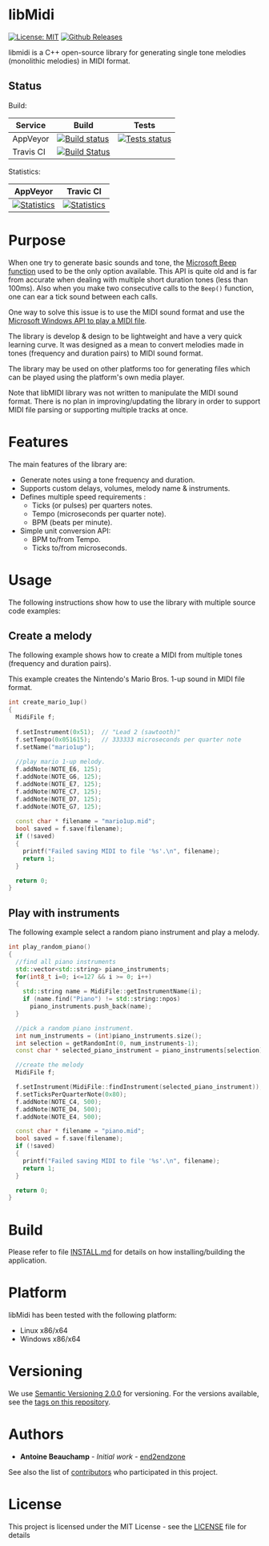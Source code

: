 # libMidi #
[![License: MIT](https://img.shields.io/badge/License-MIT-yellow.svg)](https://opensource.org/licenses/MIT)
[![Github Releases](https://img.shields.io/github/release/end2endzone/libmidi.svg)](https://github.com/end2endzone/libmidi/releases)

libmidi is a C++ open-source library for generating single tone melodies (monolithic melodies) in MIDI format.


## Status ##

Build:

| Service | Build | Tests |
|----|-------|-------|
| AppVeyor | [![Build status](https://img.shields.io/appveyor/ci/end2endzone/libMidi/master.svg?logo=appveyor)](https://ci.appveyor.com/project/end2endzone/libmidi) | [![Tests status](https://img.shields.io/appveyor/tests/end2endzone/libmidi/master.svg?logo=appveyor)](https://ci.appveyor.com/project/end2endzone/libmidi/branch/master/tests) |
| Travis CI | [![Build Status](https://img.shields.io/travis/end2endzone/libMidi/master.svg?logo=travis&style=flat)](https://travis-ci.org/end2endzone/libMidi) |  |

Statistics:

| AppVeyor | Travic CI |
|----------|-----------|
| [![Statistics](https://buildstats.info/appveyor/chart/end2endzone/libmidi)](https://ci.appveyor.com/project/end2endzone/libmidi/branch/master) | [![Statistics](https://buildstats.info/travisci/chart/end2endzone/libMidi)](https://travis-ci.org/end2endzone/libMidi) |




# Purpose #

When one try to generate basic sounds and tone, the [Microsoft Beep function](http://msdn.microsoft.com/en-ca/library/windows/desktop/ms679277(v=vs.85).aspx) used to be the only option available. This API is quite old and is far from accurate when dealing with multiple short duration tones (less than 100ms). Also when you make two consecutive calls to the `Beep()` function, one can ear a tick sound between each calls.

One way to solve this issue is to use the MIDI sound format and use the [Microsoft Windows API to play a MIDI file](http://msdn.microsoft.com/en-us/library/windows/desktop/dd743673(v=vs.85).aspx).

The library is develop & design to be lightweight and have a very quick learning curve. It was designed as a mean to convert melodies made in tones (frequency and duration pairs) to MIDI sound format.

The library may be used on other platforms too for generating files which can be played using the platform's own media player.

Note that libMIDI library was not written to manipulate the MIDI sound format. There is no plan in improving/updating the library in order to support MIDI file parsing or supporting multiple tracks at once.




# Features #

The main features of the library are:

* Generate notes using a tone frequency and duration.
* Supports custom delays, volumes, melody name & instruments.
* Defines multiple speed requirements :
  * Ticks (or pulses) per quarters notes.
  * Tempo (microseconds per quarter note).
  * BPM (beats per minute).
* Simple unit conversion API:
  * BPM to/from Tempo.
  * Ticks to/from microseconds.




# Usage #

The following instructions show how to use the library with multiple source code examples:



## Create a melody ##

The following example shows how to create a MIDI from multiple tones (frequency and duration pairs).

This example creates the Nintendo's Mario Bros. 1-up sound in MIDI file format.

```cpp
int create_mario_1up()
{
  MidiFile f;
 
  f.setInstrument(0x51);  // "Lead 2 (sawtooth)"
  f.setTempo(0x051615);   // 333333 microseconds per quarter note
  f.setName("mario1up");
 
  //play mario 1-up melody.
  f.addNote(NOTE_E6, 125);
  f.addNote(NOTE_G6, 125);
  f.addNote(NOTE_E7, 125);
  f.addNote(NOTE_C7, 125);
  f.addNote(NOTE_D7, 125);
  f.addNote(NOTE_G7, 125);
 
  const char * filename = "mario1up.mid";
  bool saved = f.save(filename);
  if (!saved)
  {
    printf("Failed saving MIDI to file '%s'.\n", filename);
    return 1;
  }

  return 0;
}
```



## Play with instruments ##

The following example select a random piano instrument and play a melody.

```cpp
int play_random_piano()
{
  //find all piano instruments
  std::vector<std::string> piano_instruments;
  for(int8_t i=0; i<=127 && i >= 0; i++)
  {
    std::string name = MidiFile::getInstrumentName(i);
    if (name.find("Piano") != std::string::npos)
      piano_instruments.push_back(name);
  }

  //pick a random piano instrument.
  int num_instruments = (int)piano_instruments.size();
  int selection = getRandomInt(0, num_instruments-1);
  const char * selected_piano_instrument = piano_instruments[selection].c_str();

  //create the melody
  MidiFile f;

  f.setInstrument(MidiFile::findInstrument(selected_piano_instrument));
  f.setTicksPerQuarterNote(0x80);
  f.addNote(NOTE_C4, 500);
  f.addNote(NOTE_D4, 500);
  f.addNote(NOTE_E4, 500);

  const char * filename = "piano.mid";
  bool saved = f.save(filename);
  if (!saved)
  {
    printf("Failed saving MIDI to file '%s'.\n", filename);
    return 1;
  }

  return 0;
}
```




# Build #

Please refer to file [INSTALL.md](INSTALL.md) for details on how installing/building the application.




# Platform #

libMidi has been tested with the following platform:

*   Linux x86/x64
*   Windows x86/x64




# Versioning #

We use [Semantic Versioning 2.0.0](http://semver.org/) for versioning. For the versions available, see the [tags on this repository](https://github.com/end2endzone/libMidi/tags).




# Authors #

* **Antoine Beauchamp** - *Initial work* - [end2endzone](https://github.com/end2endzone)

See also the list of [contributors](https://github.com/end2endzone/libMidi/blob/master/AUTHORS) who participated in this project.




# License #

This project is licensed under the MIT License - see the [LICENSE](LICENSE) file for details

